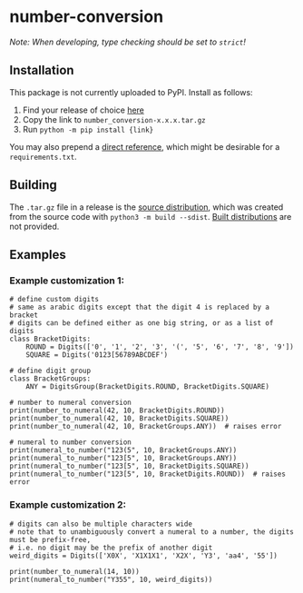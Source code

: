 # number-conversion

*Note: When developing, type checking should be set to `strict`!*

## Installation
This package is not currently uploaded to PyPI. Install as follows:

1. Find your release of choice [here](https://github.com/pschlo/number-conversion/releases)
2. Copy the link to `number_conversion-x.x.x.tar.gz`
3. Run `python -m pip install {link}`

You may also prepend a [direct reference](https://peps.python.org/pep-0440/#direct-references), which might be desirable for a `requirements.txt`.


## Building
The `.tar.gz` file in a release is the
[source distribution](https://packaging.python.org/en/latest/glossary/#term-Source-Distribution-or-sdist), which was created from the source code with `python3 -m build --sdist`.
[Built distributions](https://packaging.python.org/en/latest/glossary/#term-Built-Distribution)
are not provided.


## Examples

### Example customization 1:

```python3
# define custom digits
# same as arabic digits except that the digit 4 is replaced by a bracket
# digits can be defined either as one big string, or as a list of digits
class BracketDigits:
    ROUND = Digits(['0', '1', '2', '3', '(', '5', '6', '7', '8', '9'])
    SQUARE = Digits('0123[56789ABCDEF')

# define digit group
class BracketGroups:
    ANY = DigitsGroup(BracketDigits.ROUND, BracketDigits.SQUARE)

# number to numeral conversion
print(number_to_numeral(42, 10, BracketDigits.ROUND))
print(number_to_numeral(42, 10, BracketDigits.SQUARE))
print(number_to_numeral(42, 10, BracketGroups.ANY))  # raises error

# numeral to number conversion
print(numeral_to_number("123(5", 10, BracketGroups.ANY))
print(numeral_to_number("123[5", 10, BracketGroups.ANY))
print(numeral_to_number("123[5", 10, BracketDigits.SQUARE))
print(numeral_to_number("123[5", 10, BracketDigits.ROUND))  # raises error
```

### Example customization 2:

```python3
# digits can also be multiple characters wide
# note that to unambiguously convert a numeral to a number, the digits must be prefix-free,
# i.e. no digit may be the prefix of another digit
weird_digits = Digits(['X0X', 'X1X1X1', 'X2X', 'Y3', 'aa4', '55'])

print(number_to_numeral(14, 10))
print(numeral_to_number("Y355", 10, weird_digits))
```
